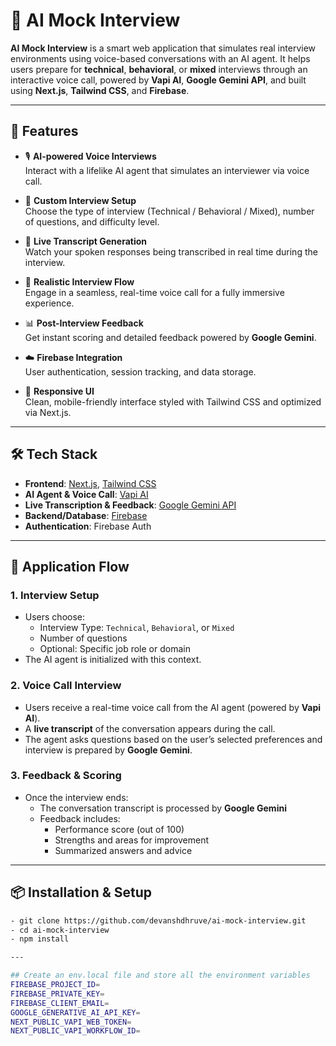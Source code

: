 # 🧠 AI Mock Interview

**AI Mock Interview** is a smart web application that simulates real interview environments using voice-based conversations with an AI agent. It helps users prepare for **technical**, **behavioral**, or **mixed** interviews through an interactive voice call, powered by **Vapi AI**, **Google Gemini API**, and built using **Next.js**, **Tailwind CSS**, and **Firebase**.

---

## 🚀 Features

- 🎙️ **AI-powered Voice Interviews**  
  Interact with a lifelike AI agent that simulates an interviewer via voice call.

- 🧭 **Custom Interview Setup**  
  Choose the type of interview (Technical / Behavioral / Mixed), number of questions, and difficulty level.

- 📄 **Live Transcript Generation**  
  Watch your spoken responses being transcribed in real time during the interview.

- 🧪 **Realistic Interview Flow**  
  Engage in a seamless, real-time voice call for a fully immersive experience.

- 📊 **Post-Interview Feedback**  
  Get instant scoring and detailed feedback powered by **Google Gemini**.

- ☁️ **Firebase Integration**  
  User authentication, session tracking, and data storage.

- 💅 **Responsive UI**  
  Clean, mobile-friendly interface styled with Tailwind CSS and optimized via Next.js.

---

## 🛠️ Tech Stack

- **Frontend**: [Next.js](https://nextjs.org/), [Tailwind CSS](https://tailwindcss.com/)
- **AI Agent & Voice Call**: [Vapi AI](https://www.vapi.ai/)
- **Live Transcription & Feedback**: [Google Gemini API](https://deepmind.google/technologies/gemini/)
- **Backend/Database**: [Firebase](https://firebase.google.com/)
- **Authentication**: Firebase Auth

---

## 🧭 Application Flow

### 1. Interview Setup

- Users choose:
  - Interview Type: `Technical`, `Behavioral`, or `Mixed`
  - Number of questions
  - Optional: Specific job role or domain
- The AI agent is initialized with this context.

### 2. Voice Call Interview

- Users receive a real-time voice call from the AI agent (powered by **Vapi AI**).
- A **live transcript** of the conversation appears during the call.
- The agent asks questions based on the user’s selected preferences and interview is prepared by **Google Gemini**.

### 3. Feedback & Scoring

- Once the interview ends:
  - The conversation transcript is processed by **Google Gemini**
  - Feedback includes:
    - Performance score (out of 100)
    - Strengths and areas for improvement
    - Summarized answers and advice

---

## 📦 Installation & Setup

```bash
- git clone https://github.com/devanshdhruve/ai-mock-interview.git
- cd ai-mock-interview
- npm install

---

## Create an env.local file and store all the environment variables
FIREBASE_PROJECT_ID=
FIREBASE_PRIVATE_KEY=
FIREBASE_CLIENT_EMAIL=
GOOGLE_GENERATIVE_AI_API_KEY=
NEXT_PUBLIC_VAPI_WEB_TOKEN=
NEXT_PUBLIC_VAPI_WORKFLOW_ID=
```
